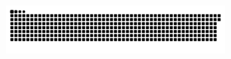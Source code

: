 <picture>
  <source media="(prefers-color-scheme: dark)" srcset="https://raw.githubusercontent.com/MarineHakobyan/MarineHakobyan/0fd9790269fab730382d15db6fa2d16460312489/github-contribution-grid-snake-dark.svg" />
  <source media="(prefers-color-scheme: light)" srcset="https://raw.githubusercontent.com/MarineHakobyan/MarineHakobyan/0fd9790269fab730382d15db6fa2d16460312489/github-contribution-grid-snake.svg" />
  <img alt="github-snake" src="https://raw.githubusercontent.com/MarineHakobyan/MarineHakobyan/0fd9790269fab730382d15db6fa2d16460312489/github-contribution-grid-snake-dark.svg" />
</picture>
